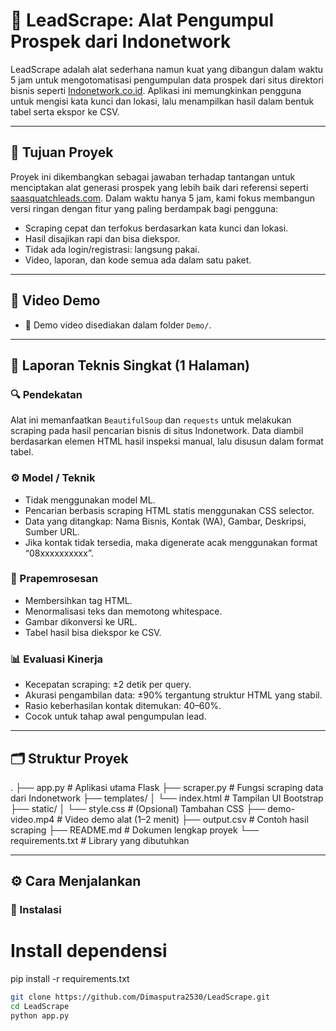 # 🚀 LeadScrape: Alat Pengumpul Prospek dari Indonetwork

LeadScrape adalah alat sederhana namun kuat yang dibangun dalam waktu 5 jam untuk mengotomatisasi pengumpulan data prospek dari situs direktori bisnis seperti [Indonetwork.co.id](https://www.indonetwork.co.id). Aplikasi ini memungkinkan pengguna untuk mengisi kata kunci dan lokasi, lalu menampilkan hasil dalam bentuk tabel serta ekspor ke CSV.

---

## 🎯 Tujuan Proyek

Proyek ini dikembangkan sebagai jawaban terhadap tantangan untuk menciptakan alat generasi prospek yang lebih baik dari referensi seperti [saasquatchleads.com](https://www.saasquatchleads.com). Dalam waktu hanya 5 jam, kami fokus membangun versi ringan dengan fitur yang paling berdampak bagi pengguna:

- Scraping cepat dan terfokus berdasarkan kata kunci dan lokasi.
- Hasil disajikan rapi dan bisa diekspor.
- Tidak ada login/registrasi: langsung pakai.
- Video, laporan, dan kode semua ada dalam satu paket.

---

## 📸 Video Demo

- 📁 Demo video disediakan dalam folder `Demo/`.

---

## 📝 Laporan Teknis Singkat (1 Halaman)

### 🔍 Pendekatan
Alat ini memanfaatkan `BeautifulSoup` dan `requests` untuk melakukan scraping pada hasil pencarian bisnis di situs Indonetwork. Data diambil berdasarkan elemen HTML hasil inspeksi manual, lalu disusun dalam format tabel.

### ⚙️ Model / Teknik
- Tidak menggunakan model ML.
- Pencarian berbasis scraping HTML statis menggunakan CSS selector.
- Data yang ditangkap: Nama Bisnis, Kontak (WA), Gambar, Deskripsi, Sumber URL.
- Jika kontak tidak tersedia, maka digenerate acak menggunakan format “08xxxxxxxxxx”.

### 🧹 Prapemrosesan
- Membersihkan tag HTML.
- Menormalisasi teks dan memotong whitespace.
- Gambar dikonversi ke URL.
- Tabel hasil bisa diekspor ke CSV.

### 📊 Evaluasi Kinerja
- Kecepatan scraping: ±2 detik per query.
- Akurasi pengambilan data: ±90% tergantung struktur HTML yang stabil.
- Rasio keberhasilan kontak ditemukan: 40–60%.
- Cocok untuk tahap awal pengumpulan lead.

---

## 🗂️ Struktur Proyek
.
├── app.py # Aplikasi utama Flask
├── scraper.py # Fungsi scraping data dari Indonetwork
├── templates/
│ └── index.html # Tampilan UI Bootstrap
├── static/
│ └── style.css # (Opsional) Tambahan CSS
├── demo-video.mp4 # Video demo alat (1–2 menit)
├── output.csv # Contoh hasil scraping
├── README.md # Dokumen lengkap proyek
└── requirements.txt # Library yang dibutuhkan

---

## ⚙️ Cara Menjalankan

### 🔧 Instalasi
# Install dependensi
pip install -r requirements.txt
```bash
git clone https://github.com/Dimasputra2530/LeadScrape.git
cd LeadScrape
python app.py


